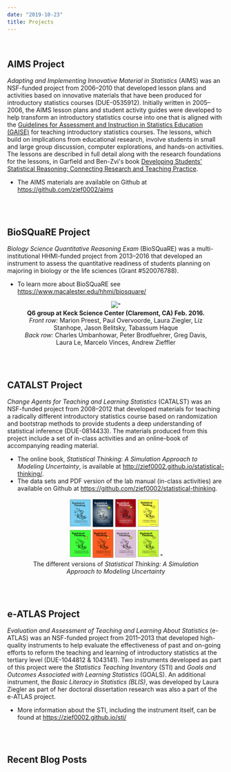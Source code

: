 ```yaml
---
date: "2019-10-23"
title: Projects
---
```


<br />

## AIMS Project

*Adapting and Implementing Innovative Material in Statistics* (AIMS) was an NSF-funded project from 2006&ndash;2010 that developed lesson plans and activities based on innovative materials that have been produced for introductory statistics courses (DUE-0535912). Initially written in 2005&ndash;2006, the AIMS lesson plans and student activity guides were developed to help transform an introductory statistics course into one that is aligned with the [Guidelines for Assessment and Instruction in Statistics Education (GAISE)](http://www.amstat.org/education/gaise/) for teaching introductory statistics courses. The lessons, which build on implications from educational research, involve students in small and large group discussion, computer explorations, and hands-on activities. The lessons are described in full detail along with the research foundations for the lessons, in Garfield and Ben-Zvi's book [Developing Students' Statistical Reasoning: Connecting Research and Teaching Practice](http://www.springer.com/us/book/9781402083822).

- The AIMS materials are available on Github at https://github.com/zief0002/aims


<br /><br />

## BioSQuaRE Project


*Biology Science Quantitative Reasoning Exam* (BioSQuaRE) was a multi-institutional HHMI-funded project from 2013&ndash;2016 that developed an instrument to assess the quantitative readiness of students planning on majoring in biology or the life sciences (Grant #520076788).

- To learn more about BioSQuaRE see https://www.macalester.edu/hhmi/biosquare/


<center>
<figure>
<img src="https://d2ihvqrbsd9p9p.cloudfront.net/contentAsset/image/19329a63-3049-4a0a-889f-3ef2fc9d18e0/fileAsset/inode/d71404c4-d89c-4547-8232-cd236fc4fd80/filter/Resize,Jpeg/jpeg_q/85/resize_w/500" />"
<figcaption><b>Q6 group at Keck Science Center (Claremont, CA) Feb. 2016.</b><br /><i>Front row:</i> Marion Preest, Paul Overvoorde, Laura Ziegler, Liz Stanhope, Jason Belitsky, Tabassum Haque<br /><i>Back row:</i> Charles Umbanhowar, Peter Brodfuehrer, Greg Davis, Laura Le, Marcelo Vinces, Andrew Zieffler</figcaption>
</figure>
</center>

<br /><br />

## CATALST Project

*Change Agents for Teaching and Learning Statistics* (CATALST) was an NSF-funded project from 2008&ndash;2012 that developed materials for teaching a radically different introductory statistics course based on randomization and bootstrap methods to provide students a deep understanding of statistical inference (DUE-0814433). The materials 
produced from this project include a set of in-class activities and an online-book of accompanying reading material.

- The online book, *Statistical Thinking: A Simulation Approach to Modeling Uncertainty*, is available at http://zief0002.github.io/statistical-thinking/. 
- The data sets and PDF version of the lab manual (in-class activities) are available on Github at https://github.com/zief0002/statistical-thinking.


<center>
<figure>
<img src="https://raw.githubusercontent.com/zief0002/statistical-thinking/master/images/all-covers.png" style="width:50%"/>"
<figcaption>The different versions of <i>Statistical Thinking: A Simulation Approach to Modeling Uncertainty</i></figcaption>
</figure>
</center>

<br /><br />

## e-ATLAS Project

*Evaluation and Assessment of Teaching and Learning About Statistics* (e-ATLAS) was an NSF-funded project from 2011&ndash;2013 that developed high-quality instruments to help evaluate the effectiveness of past and on-going efforts to reform the teaching and learning of introductory statistics at the tertiary level (DUE-1044812 &amp; 1043141). Two instruments developed as part of this project were the *Statistics Teaching Inventory* (STI) and *Goals and Outcomes Associated with Learning Statistics* (GOALS). An additional instrument, the *Basic Literacy in Statistics (BLIS)*, was developed by Laura Ziegler as part of her doctoral dissertation research was also a part of the e-ATLAS project.

- More information about the STI, including the instrument itself, can be found at https://zief0002.github.io/sti/



<br /><br />


## Recent Blog Posts

<br />

